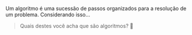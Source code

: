 Um algoritmo é uma sucessão de passos organizados para a resolução de um problema. Considerando isso…

> Quais destes você acha que são algoritmos? :thinking:


